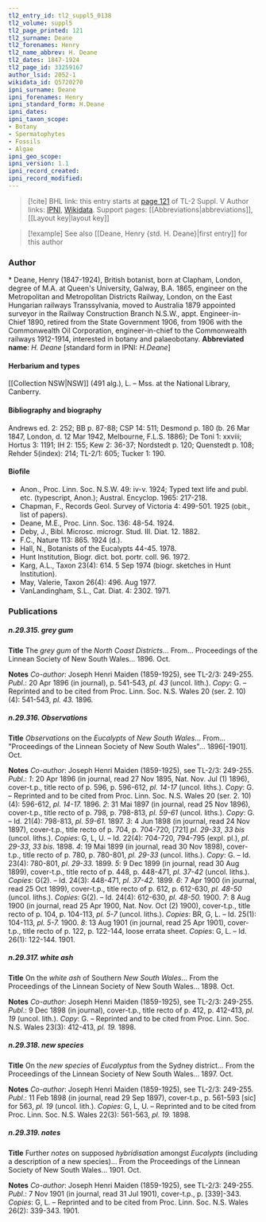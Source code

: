 ```yaml
---
tl2_entry_id: tl2_suppl5_0138
tl2_volume: suppl5
tl2_page_printed: 121
tl2_surname: Deane
tl2_forenames: Henry
tl2_name_abbrev: H. Deane
tl2_dates: 1847-1924
tl2_page_id: 33259167
author_lsid: 2052-1
wikidata_id: Q5720270
ipni_surname: Deane
ipni_forenames: Henry
ipni_standard_form: H.Deane
ipni_dates: 
ipni_taxon_scope: 
- Botany
- Spermatophytes
- Fossils
- Algae
ipni_geo_scope: 
ipni_version: 1.1
ipni_record_created: 
ipni_record_modified:
---
```


> [!cite] BHL link: this entry starts at [page 121](https://www.biodiversitylibrary.org/page/33259167) of TL-2 Suppl. V
> Author links: [IPNI](https://www.ipni.org/a/2052-1), [Wikidata](https://www.wikidata.org/wiki/Q5720270). Support pages: [[Abbreviations|abbreviations]], [[Layout key|layout key]]

> [!example] See also [[Deane, Henry {std. H. Deane}|first entry]] for this author

### Author

\* Deane, Henry (1847-1924), British botanist, born at Clapham, London, degree of M.A. at Queen's University, Galway, B.A. 1865, engineer on the Metropolitan and Metropolitan Districts Railway, London, on the East Hungarian railways Transsylvania, moved to Australia 1879 appointed surveyor in the Railway Construction Branch N.S.W., appt. Engineer-in-Chief 1890, retired from the State Government 1906, from 1906 with the Commonwealth Oil Corporation, engineer-in-chief to the Commonwealth railways 1912-1914, interested in botany and palaeobotany. 
**Abbreviated name**: *H. Deane* \[standard form in IPNI: *H.Deane*\]

#### Herbarium and types

[[Collection NSW|NSW]] (491 alg.), L. – Mss. at the National Library, Canberry.

#### Bibliography and biography

Andrews ed. 2: 252; BB p. 87-88; CSP 14: 511; Desmond p. 180 (b. 26 Mar 1847, London, d. 12 Mar 1942, Melbourne, F.L.S. 1886); De Toni 1: xxviii; Hortus 3: 1191; IH 2: 155; Kew 2: 36-37; Nordstedt p. 120; Quenstedt p. 108; Rehder 5(index): 214; TL-2/1: 605; Tucker 1: 190.

#### Biofile

- Anon., Proc. Linn. Soc. N.S.W. 49: iv-v. 1924; Typed text life and publ. etc. (typescript, Anon.); Austral. Encyclop. 1965: 217-218.
- Chapman, F., Records Geol. Survey of Victoria 4: 499-501. 1925 (obit., list of papers).
- Deane, M.E., Proc. Linn. Soc. 136: 48-54. 1924.
- Deby, J., Bibl. Microsc. microgr. Stud. III. Diat. 12. 1882.
- F.C., Nature 113: 865. 1924 (d.).
- Hall, N., Botanists of the Eucalypts 44-45. 1978.
- Hunt Institution, Biogr. dict. bot. portr. coll. 96. 1972.
- Karg, A.L., Taxon 23(4): 614. 5 Sep 1974 (biogr. sketches in Hunt Institution).
- May, Valerie, Taxon 26(4): 496. Aug 1977.
- VanLandingham, S.L., Cat. Diat. 4: 2302. 1971.

### Publications

##### n.29.315. grey gum

**Title**
The *grey gum* of the *North Coast Districts*... From... Proceedings of the Linnean Society of New South Wales... 1896. Oct.

**Notes**
*Co-author*: Joseph Henri Maiden (1859-1925), see TL-2/3: 249-255.
*Publ*.: 20 Apr 1896 (in journal), p. 541-543, *pl. 43* (uncol. lith.). *Copy*: G. – Reprinted and to be cited from Proc. Linn. Soc. N.S. Wales 20 (ser. 2. 10) (4): 541-543, *pl. 43.* 1896.

##### n.29.316. Observations

**Title**
*Observations* on the *Eucalypts* of *New South Wales*... From... "Proceedings of the Linnean Society of New South Wales"... 1896\[-1901\]. Oct.

**Notes**
*Co-author*: Joseph Henri Maiden (1859-1925), see TL-2/3: 249-255.
*Publ*.: *1*: 20 Apr 1896 (in journal, read 27 Nov 1895, Nat. Nov. Jul (1) 1896), cover-t.p., title recto of p. 596, p. 596-612, *pl. 14-17* (uncol. liths.). *Copy*: G. – Reprinted and to be cited from Proc. Linn. Soc. N.S. Wales 20 (ser. 2. 10)(4): 596-612, *pl. 14-17.* 1896.
*2*: 31 Mai 1897 (in journal, read 25 Nov 1896), cover-t.p., title recto of p. 798, p. 798-813, *pl. 59-61* (uncol. liths.). *Copy*: G. – Id. 21(4): 798-813, *pl. 59-61.* 1897.
*3*: 4 Jun 1898 (in journal, read 24 Nov 1897), cover-t.p., title recto of p. 704, p. 704-720, \[721\] *pl. 29-33*, *33 bis* (uncol. liths.). *Copies*: G, L, U. – Id. 22(4): 704-720, 794-795 (expl. pl.), *pl. 29-33*, *33 bis*. 1898.
*4*: 19 Mai 1899 (in journal, read 30 Nov 1898), cover-t.p., title recto of p. 780, p. 780-801, *pl. 29-33* (uncol. liths.). *Copy*: G. – Id. 23(4): 780-801, *pl. 29-33.* 1899.
*5*: 9 Dec 1899 (in journal, read 30 Aug 1899), cover-t.p., title recto of p. 448, p. 448-471, *pl. 37-42* (uncol. liths.). *Copies*: G(2). – Id. 24(3): 448-471, *pl. 37-42.* 1899.
*6*: 7 Apr 1900 (in journal, read 25 Oct 1899), cover-t.p., title recto of p. 612, p. 612-630, *pl. 48-50* (uncol. liths.). *Copies*: G(2). – Id. 24(4): 612-630, *pl. 48-50.* 1900.
*7*: 8 Aug 1900 (in journal, read 25 Apr 1900, Nat. Nov. Oct (2) 1900), cover-t.p., title recto of p. 104, p. 104-113, *pl. 5-7* (uncol. liths.). *Copies*: BR, G, L. – Id. 25(1): 104-113, *pl. 5-7.* 1900.
*8*: 13 Aug 1901 (in journal, read 25 Apr 1901), cover-t.p., title recto of p. 122, p. 122-144, loose errata sheet. *Copies*: G, L. – Id. 26(1): 122-144. 1901.

##### n.29.317. white ash

**Title**
On the *white ash* of Southern *New South Wales*... From the Proceedings of the Linnean Society of New South Wales... 1898. Oct.

**Notes**
*Co-author*: Joseph Henri Maiden (1859-1925), see TL-2/3: 249-255.
*Publ*.: 9 Dec 1898 (in journal), cover-t.p., title recto of p. 412, p. 412-413, *pl. 19* (uncol. lith.).
*Copy*: G. – Reprinted and to be cited from Proc. Linn. Soc. N.S. Wales 23(3): 412-413, *pl. 19.* 1898.

##### n.29.318. new species

**Title**
On the *new species* of *Eucalyptus* from the Sydney district... From the Proceedings of the Linnean Society of New South Wales... 1897. Oct.

**Notes**
*Co-author*: Joseph Henri Maiden (1859-1925), see TL-2/3: 249-255.
*Publ*.: 11 Feb 1898 (in journal, read 29 Sep 1897), cover-t.p., p. 561-593 \[sic\] for 563, *pl. 19* (uncol. lith.). *Copies*: G, L, U. – Reprinted and to be cited from Proc. Linn. Soc. N.S. Wales 22(3): 561-563, *pl. 19.* 1898.

##### n.29.319. notes

**Title**
Further *notes* on supposed *hybridisation* amongst *Eucalypts* (including a description of a new species)... From the Proceedings of the Linnean Society of New South Wales... 1901. Oct.

**Notes**
*Co-author*: Joseph Henri Maiden (1859-1925), see TL-2/3: 249-255.
*Publ*.: 7 Nov 1901 (in journal, read 31 Jul 1901), cover-t.p., p. \[339\]-343. *Copies*: G, L. – Reprinted and to be cited from Proc. Linn. Soc. N.S. Wales 26(2): 339-343. 1901.

